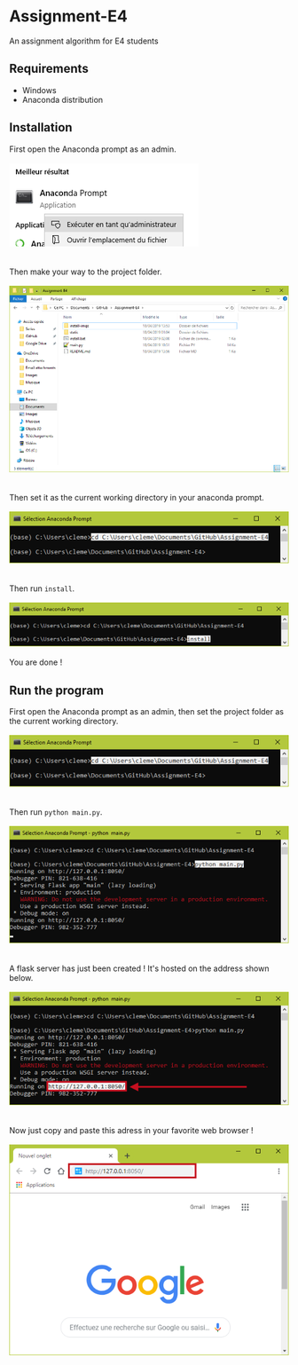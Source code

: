 ﻿# Assignment-E4
An assignment algorithm for E4 students
## Requirements
- Windows
- Anaconda distribution
## Installation
First open the Anaconda prompt as an admin.\
\
![Anaconda prompt as admin](install-imgs/prompt.png)
\
\
\
Then make your way to the project folder.\
\
![Project folder](install-imgs/project-folder.png)
\
\
\
Then set it as the current working directory in your anaconda prompt.\
\
![Current working directory](install-imgs/set-current-dir.png)
\
\
\
Then run ```install```.\
\
![Install command](install-imgs/install-cmd.png)
\
\
You are done !
## Run the program
First open the Anaconda prompt as an admin, then set the project folder as the current working directory.\
\
![Current working directory](install-imgs/set-current-dir.png)
\
\
\
Then run ```python main.py```.\
\
![Run main](install-imgs/run-main.png)
\
\
\
A flask server has just been created ! It's hosted on the address shown below.\
\
![Server adress](install-imgs/get-addr.png)
\
\
\
Now just copy and paste this adress in your favorite web browser !\
\
![Browser](install-imgs/browser.png)
